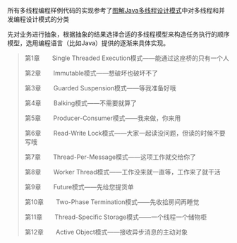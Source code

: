 所有多线程编程样例代码的实现参考了[图解Java多线程设计模式](https://book.douban.com/subject/27116724/)中对多线程和并发编程设计模式的分类

先对业务进行抽象，根据抽象的结果选择合适的多线程模型来构造任务执行的顺序模型，选用编程语言（比如Java）提供的逐渐来具体实现。

> 第1章　　Single Threaded Execution模式——能通过这座桥的只有一个人
>
> 第2章　　Immutable模式——想破坏也破坏不了
>
> 第3章　　Guarded Suspension模式——等我准备好哦　
>
> 第4章　　Balking模式——不需要就算了
>
> 第5章　　Producer-Consumer模式——我来做，你来用
>
> 第6章　　Read-Write Lock模式——大家一起读没问题，但读的时候不要写哦
>
> 第7章　　Thread-Per-Message模式——这项工作就交给你了
>
> 第8章　　Worker Thread模式——工作没来就一直等，工作来了就干活
>
> 第9章　　Future模式——先给您提货单
>
> 第10章　　Two-Phase Termination模式——先收拾房间再睡觉　
>
> 第11章　　Thread-Specific Storage模式——一个线程一个储物柜
>
> 第12章　　Active Object模式——接收异步消息的主动对象

